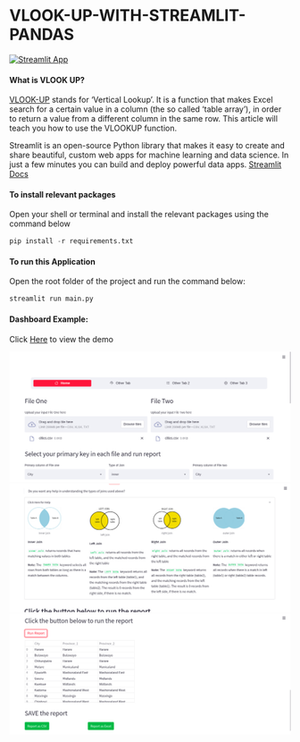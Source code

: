 # VLOOK-UP-WITH-STREAMLIT-PANDAS

[![Streamlit App](https://static.streamlit.io/badges/streamlit_badge_black_white.svg)](https://share.streamlit.io/ronald55/scrapping-news-data/main/main.py)

#### What is VLOOK UP?
[VLOOK-UP](https://share.streamlit.io/ronald55/vlook-up-with-streamlit-and-pandas/main/main.py) stands for ‘Vertical Lookup’. It is a function that makes Excel search for a certain value in a column (the so called ‘table array’), in order to return a value from a different column in the same row. This article will teach you how to use the VLOOKUP function.

Streamlit is an open-source 
Python library that makes it easy to create and share beautiful,
custom web apps for machine learning and data science. In just a few minutes you can build and deploy powerful data apps.
[Streamlit Docs](https://docs.streamlit.io/library/get-started)

#### To install relevant packages
Open your shell or terminal and install the relevant packages using the command below

```python
pip install -r requirements.txt
```

#### To run this Application
Open the root folder of the project and run the command below:
```python
streamlit run main.py
```

#### Dashboard Example: 
Click [Here](https://share.streamlit.io/ronald55/vlook-up-with-streamlit-and-pandas/main/main.py) to view the demo

![Dashboard](components/img/image_1.png "Web Scrapping Dashboard")
![Dashboard](components/img/image_2.png "Web Scrapping Dashboard")
![Dashboard](components/img/image_3.png "Web Scrapping Dashboard")

